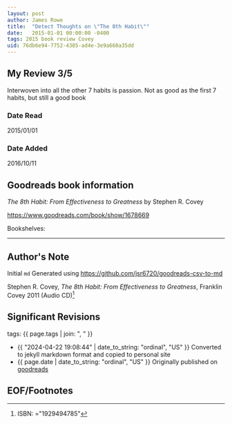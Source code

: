 ```yaml
---
layout: post
author: James Rowe
title:  "Detect Thoughts on \"The 8th Habit\""
date:   2015-01-01 00:00:00 -0400
tags: 2015 book review Covey 
uid: 76db6e94-7752-4385-ad4e-3e9a660a35dd
---
```




## My Review 3/5

Interwoven into all the other 7 habits is passion. Not as good as the first 7 habits, but still a good book

### Date Read
2015/01/01

### Date Added
2016/10/11

## Goodreads book information

*The 8th Habit: From Effectiveness to Greatness* by Stephen R. Covey

https://www.goodreads.com/book/show/1678669

Bookshelves: 

---

## Author's Note

Initial `md` Generated using https://github.com/jsr6720/goodreads-csv-to-md

Stephen R. Covey, *The 8th Habit: From Effectiveness to Greatness*,  Franklin Covey 2011 (Audio CD)[^1]

## Significant Revisions

tags: {{ page.tags | join: ", " }} <!-- todo move this somewhere -->

- {{ "2024-04-22 19:08:44" | date_to_string: "ordinal", "US" }} Converted to jekyll markdown format and copied to personal site
- {{ page.date | date_to_string: "ordinal", "US" }} Originally published on [goodreads](https://www.goodreads.com)

## EOF/Footnotes

[^1]: ISBN: ="1929494785"